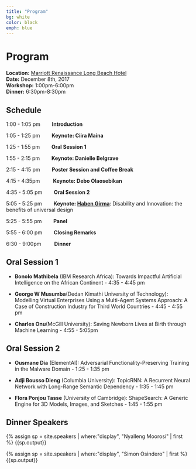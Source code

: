 ```yaml
---
title: "Program"
bg: white
color: black
emph: blue
---
```


# Program
__Location:__ [Marriott Renaissance Long Beach Hotel](http://www.marriott.com/hotels/travel/lgbrn-renaissance-long-beach-hotel)  
__Date:__ December 8th, 2017  
__Workshop:__ 1:00pm-6:00pm  
__Dinner:__ 6:30pm-8:30pm

## Schedule
1:00 - 1:05 pm   __Introduction__

1:05 - 1:25 pm   __Keynote: Ciira Maina__

1:25 - 1:55 pm   __Oral Session 1__

1:55 - 2:15 pm   __Keynote: Danielle Belgrave__

2:15 - 4:15 pm   __Poster Session and Coffee Break__

4:15 - 4:35pm    __Keynote: Debo Olaosebikan__

4:35 - 5:05 pm   __Oral Session 2__

5:05 - 5:25 pm   __Keynote: [Haben Girma](https://habengirma.com/)__: Disability and Innovation: the benefits of universal design

5:25 - 5:55 pm   __Panel__

5:55 - 6:00 pm   __Closing Remarks__

6:30 - 9:00pm    __Dinner__

<!--
## Invited Speakers

{% assign sp = site.speakers | where:"display", "Ciira Maina" | first %}
{{sp.output}}

{% assign sp = site.speakers | where:"display", "Haben Girma" | first %}
{{sp.output}}

{% assign sp = site.speakers | where:"display", "Danielle Belgrave" | first %}
{{sp.output}}

{% assign sp = site.speakers | where:"display", "Debo Olaosebikan" | first %}
{{sp.output}}

-->
## Oral Session 1

 -  __Bonolo Mathibela__ (IBM Research Africa): Towards Impactful Artificial Intelligence on the African Continent  - 4:35 - 4:45 pm

 -  __George W Musumba__(Dedan Kimathi University of Technology): Modelling Virtual Enterprises Using a Multi-Agent Systems Approach: A Case of Construction Industry for Third World Countries - 4:45 - 4:55 pm

 -  __Charles Onu__(McGill University): Saving Newborn Lives at Birth through Machine Learning  - 4:55 - 5:05pm


## Oral Session 2

 - __Ousmane Dia__ (ElementAI): Adversarial Functionality-Preserving Training in the Malware Domain - 1:25 - 1:35 pm

 - __Adji Bousso Dieng__ (Columbia University): TopicRNN: A Recurrent Neural Network with Long-Range Semantic Dependency  - 1:35 - 1:45 pm 
 
 - __Flora Ponjou Tasse__ (University of Cambridge): ShapeSearch: A Generic Engine for 3D Models, Images, and Sketches - 1:45 - 1:55 pm


## Dinner Speakers


{% assign sp = site.speakers | where:"display", "Nyalleng Moorosi" | first %}
{{sp.output}}

{% assign sp = site.speakers | where:"display", "Simon Osindero" | first %}
{{sp.output}}



